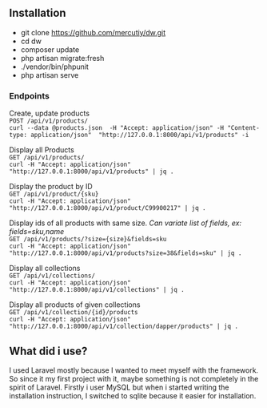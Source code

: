 ## Installation

- git clone https://github.com/mercutiy/dw.git
- cd dw
- composer update
- php artisan migrate:fresh
- ./vendor/bin/phpunit
- php artisan serve

### Endpoints

Create, update products<br/>
`POST /api/v1/products/`<br/>
`curl --data @products.json  -H "Accept: application/json" -H "Content-type: application/json"  "http://127.0.0.1:8000/api/v1/products" -i`<br/>

Display all Products<br/>
`GET /api/v1/products/`<br/>
`curl -H "Accept: application/json" "http://127.0.0.1:8000/api/v1/products" | jq .`<br/>

Display the product by ID<br/>
`GET /api/v1/product/{sku}`<br/>
`curl -H "Accept: application/json" "http://127.0.0.1:8000/api/v1/product/C99900217" | jq .`<br/>

Display ids of all products with same size. _Can variate list of fields, ex: fields=sku,name_<br/>
`GET /api/v1/products/?size={size}&fields=sku`<br/>
`curl -H "Accept: application/json" "http://127.0.0.1:8000/api/v1/products?size=38&fields=sku" | jq .`<br/>

Display all collections<br/>
`GET /api/v1/collections/`<br/>
`curl -H "Accept: application/json" "http://127.0.0.1:8000/api/v1/collections" | jq .`<br/>

Display all products of given collections<br/>
`GET /api/v1/collection/{id}/products`<br/>
`curl -H "Accept: application/json" "http://127.0.0.1:8000/api/v1/collection/dapper/products" | jq .`<br/>

## What did i use?
I used Laravel mostly because I wanted to meet myself with the framework. So since it my first project with it, maybe something is not completely in the spirit of Laravel. Firstly i user MySQL but when i started writing the installation instruction, I switched to sqlite because it easier for installation.<br/>
